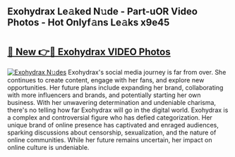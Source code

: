 ## Exohydrax Le𝚊ked N𝚞de - Part-uOR Video Photos - Hot Onlyf𝚊ns Le𝚊ks x9e45

# <h2><a href="http://ab64120.deff.icu/?id=Exohydrax">🔗 New 👉🔴 Exohydrax VIDEO Photos</a></h2>

[![Exohydrax N𝚞des](https://i.imgur.com/rIISA9y.gif)](http://ab64120.deff.icu/?id=Exohydrax)
Exohydrax's social media journey is far from over. She continues to create content, engage with her fans, and explore new opportunities. Her future plans include expanding her brand, collaborating with more influencers and brands, and potentially starting her own business. With her unwavering determination and undeniable charisma, there's no telling how far Exohydrax will go in the digital world. Exohydrax is a complex and controversial figure who has defied categorization. Her unique brand of online presence has captivated and enraged audiences, sparking discussions about censorship, sexualization, and the nature of online communities. While her future remains uncertain, her impact on online culture is undeniable.

